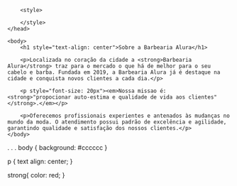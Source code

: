 <!DOCTYPE html>
<html lang="pt-br">
	<head>
	    <meta charset="UTF-8">
	    <title>Barbearia Alura</title>
	    <link rel="stylesheet" href="style.css">

	    <style>
	    	
	    </style>
	</head>

	<body>
		<h1 style="text-align: center">Sobre a Barbearia Alura</h1>

		<p>Localizada no coração da cidade a <strong>Barbearia Alura</strong> traz para o mercado o que há de melhor para o seu cabelo e barba. Fundada em 2019, a Barbearia Alura já é destaque na cidade e conquista novos clientes a cada dia.</p>

   		<p style="font-size: 20px"><em>Nossa missao é: <strong>"propocionar auto-estima e qualidade de vida aos clientes"</strong>.</em></p>

     	<p>Oferecemos profissionais experientes e antenados às mudanças no mundo da moda. O atendimento possui padrão de excelência e agilidade, garantindo qualidade e satisfação dos nossos clientes.</p>
	</body> 
</html>
.
.
.
body {
	background: #cccccc
}
 	
 p {
 	text align: center;
 }	

strong{
	color: red;
}
